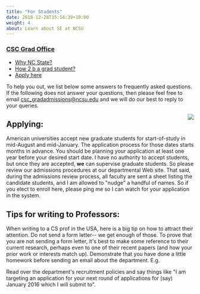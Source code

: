 ```yaml
---
title: "For Students"
date: 2018-12-28T15:14:39+10:00
weight: 4
about: Learn about SE at NCSU
---
```

<html>
<head>
  <meta charset="UTF-8">
  <title>TIMM</title>
</head>
<body>
 <!-- <h3><a href="https://timm.fyi/">CSC Grad Office</a></h3> -->
 <h3><a href="https://www.csc.ncsu.edu/academics/graduate/contact.php">CSC Grad Office</a></h3>

<ul>
    <li><a href="https://www.youtube.com/watch?v=LRoI-Rw4GBY">Why NC State?</a></li>
    <li><a href="http://tiny.cc/tim17phd">How 2 b a grad student?</a></li>
    <li><a href="https://applygrad.ncsu.edu/apply/">Apply here</a></li>
  </ul>
  <p>To help you out, we list below some answers to frequently asked questions. If the following does not answer your questions, then please feel free to email <a href="mailto:csc_gradadmissions@ncsu.edu">csc_gradadmissions@ncsu.edu</a> and we will do our best to reply to your queries.</p>
  <img src="http://collegeinformations.com/wp-content/uploads/2012/06/Graduate-Studies.jpg" align="right">
  <h2>Applying:</h2>
  <p>American universities accept new graduate students for start-of-study in mid-August and mid-January. The application process for those dates starts months in advance. You should be planning your application at least one year before your desired start date. I have no authority to accept students, but once they are accepted, <strong>we</strong> can supervise graduate students. So please review our admissions procedures at our departmental Web site. That said, during the admissions review process, all faculty are sent a sheet listing the candidate students, and I am allowed to "nudge" a handful of names. So if you elect to enroll here, please ping me so I can watch for your application in the system.</p>
  <h2>Tips for writing to Professors:</h2>
  <p>When writing to a CS prof in the USA, here is a big tip on how to attract their attention. Do not send a form letter-- we get enough of those. To prove that you are not sending a form letter, it's best to make some reference to their current research, perhaps even to one of their recent papers (and how your prior work or interests match up). Demonstrate that you have done a little homework before sending an email about the department. E.g.</p>
  <p>Read over the department's recruitment policies and say things like "I am targeting an application for your next round of applications for (say) January 2016 which I will submit to".</p>
</body>
</html>
